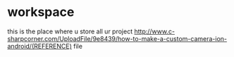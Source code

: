 # workspace
this is the place where u store all ur project 
http://www.c-sharpcorner.com/UploadFile/9e8439/how-to-make-a-custom-camera-ion-android/(REFERENCE) file 
